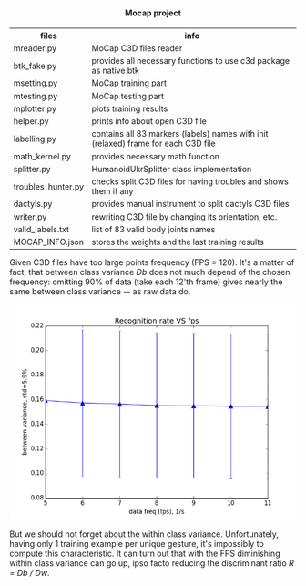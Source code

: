 <html>
<head>
<h4 align="center">Mocap project</h4>
</head>

<body>

<table style="width:100%">
  <tr>
    <th>files</th>
    <th>info</th>
  </tr>

  <tr>
    <td>mreader.py</td>
    <td>MoCap C3D files reader</td>
  </tr>
  <tr>
    <td>btk_fake.py</td>
    <td>provides all necessary functions to use c3d package as native btk</td>
  </tr>
  <tr>
    <td>msetting.py</td>
    <td>MoCap training part</td>
  </tr>
  <tr>
    <td>mtesting.py</td>
    <td>MoCap testing part</td>
  </tr>
  <tr>
    <td>mplotter.py</td>
    <td>plots training results</td>
  </tr>
  <tr>
    <td>helper.py</td>
    <td>prints info about open C3D file</td>
  </tr>
  <tr>
    <td>labelling.py</td>
    <td>contains all 83 markers (labels) names with init (relaxed) frame for each C3D file</td>
  </tr>
  <tr>
    <td>math_kernel.py</td>
    <td>provides necessary math function</td>
  </tr>
  <tr>
    <td>splitter.py</td>
    <td>HumanoidUkrSplitter class implementation</td>
  </tr>
  <tr>
    <td>troubles_hunter.py</td>
    <td>checks split C3D files for having troubles and shows them if any</td>
  </tr>
  <tr>
    <td>dactyls.py</td>
    <td>provides manual instrument to split dactyls C3D files</td>
  </tr>
  <tr>
    <td>writer.py</td>
    <td>rewriting C3D file by changing its orientation, etc.</td>
  </tr>
  <tr>
    <td>valid_labels.txt</td>
    <td>list of 83 valid body joints names</td>
  </tr>
  <tr>
    <td>MOCAP_INFO.json</td>
    <td>stores the weights and the last training results</td>
  </tr>
</table>


<p>Given C3D files have too large points frequency (FPS = 120). It's a matter of fact, that between class variance <i>Db</i> does not much depend of the chosen frequency: omitting 90% of data (take each 12'th frame) gives  nearly the same between class variance -- as raw data do.</p>
<img src="png/fps.png"/>

<p>But we should not forget about the within class variance. Unfortunately, having only 1 training example per unique gesture, it's impossibly to compute this characteristic. It can turn out that with the FPS diminishing within class variance can go up, ipso facto reducing the discriminant ratio <i>R = Db / Dw</i>. </p>

</body>
</html>